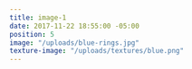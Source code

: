 ```yaml
---
title: image-1
date: 2017-11-22 18:55:00 -05:00
position: 5
image: "/uploads/blue-rings.jpg"
texture-image: "/uploads/textures/blue.png"
---
```


